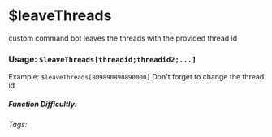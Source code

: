 # $leaveThreads
custom command bot leaves the threads with the provided thread id
### Usage: `$leaveThreads[threadid;threadid2;...]`

Example: `$leaveThreads[809890890890000]`
Don't forget to change the thread id


##### Function Difficultly: <Badge type="tip" text="Easy" vertical="middle" /> 
###### Tags: <Badge type="tip" text="thread" vertical="middle" /> <Badge type="tip" text="leave" vertical="middle" />